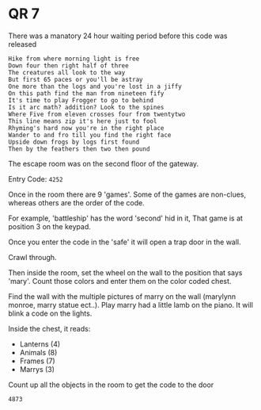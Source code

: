 # QR 7

There was a manatory 24 hour waiting period before this code was released

```
Hike from where morning light is free
Down four then right half of three
The creatures all look to the way
But first 65 paces or you'll be astray
One more than the logs and you're lost in a jiffy
On this path find the man from nineteen fify
It's time to play Frogger to go to behind
Is it arc math? addition? Look to the spines
Where Five from eleven crosses four from twentytwo
This line means zip it's here just to fool
Rhyming's hard now you're in the right place
Wander to and fro till you find the right face
Upside down frogs by logs first found
Then by the feathers then two then pound
```


The escape room was on the second floor of the gateway. 

Entry Code: `4252`

Once in the room there are 9 'games'. Some of the games are non-clues, whereas others are the order of the code. 

For example, 'battleship' has the word 'second' hid in it, That game is at position 3 on the keypad. 

Once you enter the code in the 'safe' it will open a trap door in the wall. 

Crawl through. 

Then inside the room, set the wheel on the wall to the position that says 'mary'. 
Count those colors and enter them on the color coded chest. 

Find the wall with the multiple pictures of marry on the wall (marylynn monroe, marry statue ect..). Play marry had a little lamb on the piano. It will blink a code on the lights. 

Inside the chest, it reads: 

- Lanterns (4)
- Animals (8)
- Frames (7)
- Marrys (3)

Count up all the objects in the room to get the code to the door

`4873`
